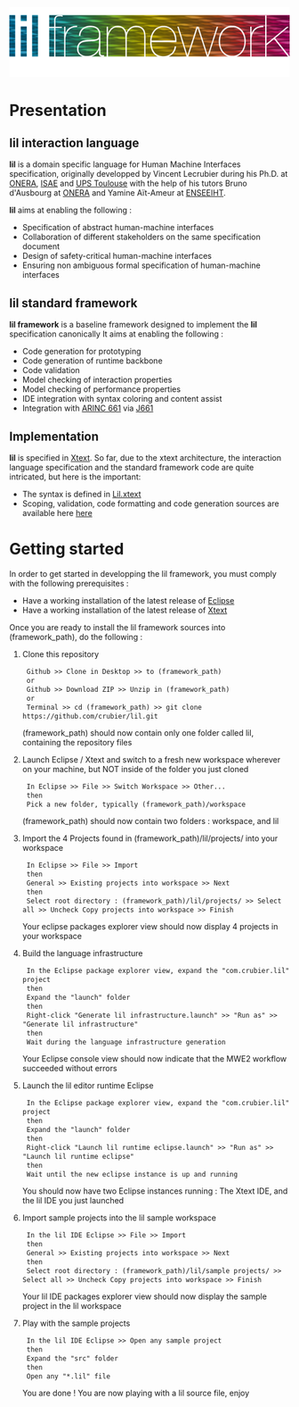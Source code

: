 <p align="center">
  <img src="docs/images/lilframework.png"/>
</p>

# Presentation

## lil interaction language

**lil** is a domain specific language for Human Machine Interfaces specification, originally developped by Vincent Lecrubier during his Ph.D. at [ONERA](http://www.onera.fr), [ISAE](http://www.isae.fr) and [UPS Toulouse](http://www.univ-tlse3.fr) with the help of his tutors Bruno d'Ausbourg at [ONERA](http://www.onera.fr) and Yamine Aït-Ameur at [ENSEEIHT](http://www.enseeiht.fr).

**lil** aims at enabling the following :

- Specification of abstract human-machine interfaces
- Collaboration of different stakeholders on the same specification document
- Design of safety-critical human-machine interfaces
- Ensuring non ambiguous formal specification of human-machine interfaces

## lil standard framework

**lil framework** is a baseline framework designed to implement the **lil** specification canonically
It aims at enabling the following :

- Code generation for prototyping 
- Code generation of runtime backbone
- Code validation
- Model checking of interaction properties
- Model checking of performance properties
- IDE integration with syntax coloring and content assist
- Integration with [ARINC 661](http://en.wikipedia.org/wiki/ARINC_661) via [J661](http://j661.sourceforge.net)

## Implementation

**lil** is specified in [Xtext](http://www.eclipse.org/Xtext/). So far, due to the xtext architecture, the interaction language specification and the standard framework code are quite intricated, but here is the important:

- The syntax is defined in [Lil.xtext](com.crubier.lil/src/com/crubier/lil/Lil.xtext)
- Scoping, validation, code formatting and code generation sources are available here [here](com.crubier.lil/src/com/crubier/lil/)

# Getting started

In order to get started in developping the lil framework, you must comply with the following prerequisites :

- Have a working installation of the latest release of [Eclipse](http://www.eclipse.org/)
- Have a working installation of the latest release of [Xtext](http://www.eclipse.org/Xtext/) 

Once you are ready to install the lil framework sources into (framework_path), do the following :

1. Clone this repository

		Github >> Clone in Desktop >> to (framework_path)
		or
		Github >> Download ZIP >> Unzip in (framework_path)
		or
		Terminal >> cd (framework_path) >> git clone https://github.com/crubier/lil.git
	
	(framework_path) should now contain only one folder called lil, containing the repository files
	
2. Launch Eclipse / Xtext and switch to a fresh new workspace wherever on your machine, but NOT inside of the folder you just cloned

		In Eclipse >> File >> Switch Workspace >> Other...
		then
		Pick a new folder, typically (framework_path)/workspace
	
	(framework_path) should now contain two folders : workspace, and lil
	
3. Import the 4 Projects found in (framework_path)/lil/projects/ into your workspace

		In Eclipse >> File >> Import 
		then
		General >> Existing projects into workspace >> Next
		then
		Select root directory : (framework_path)/lil/projects/ >> Select all >> Uncheck Copy projects into workspace >> Finish
	
	Your eclipse packages explorer view should now display 4 projects in your workspace
	
4. Build the language infrastructure

		In the Eclipse package explorer view, expand the "com.crubier.lil" project
		then
		Expand the "launch" folder
		then
		Right-click "Generate lil infrastructure.launch" >> "Run as" >> "Generate lil infrastructure" 
		then 
		Wait during the language infrastructure generation
	
	Your Eclipse console view should now indicate that the MWE2 workflow succeeded without errors
	
5. Launch the lil editor runtime Eclipse

		In the Eclipse package explorer view, expand the "com.crubier.lil" project
		then
		Expand the "launch" folder
		then
		Right-click "Launch lil runtime eclipse.launch" >> "Run as" >> "Launch lil runtime eclipse" 
		then 
		Wait until the new eclipse instance is up and running
	
	You should now have two Eclipse instances running : The Xtext IDE, and the lil IDE you just launched
	
6. Import sample projects into the lil sample workspace

		In the lil IDE Eclipse >> File >> Import 
		then
		General >> Existing projects into workspace >> Next
		then
		Select root directory : (framework_path)/lil/sample projects/ >> Select all >> Uncheck Copy projects into workspace >> Finish
	
	Your lil IDE packages explorer view should now display the sample project in the lil workspace
	
7. Play with the sample projects

		In the lil IDE Eclipse >> Open any sample project
		then
		Expand the "src" folder 
		then 
		Open any "*.lil" file
	
	You are done ! You are now playing with a lil source file, enjoy 


